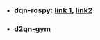 * ### dqn-rospy: [link 1](https://github.com/zerosansan/dqn_qlearning_sarsa_mobile_robot_navigation), [link2](https://github.com/ibrahimgb/robot-navigation-using-deep-reinforcement-learning)
* ### [d2qn-gym](https://github.com/nubot-nudt/SG-D3QN)
